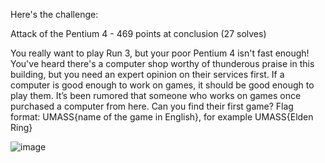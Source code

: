 Here's the challenge:

Attack of the Pentium 4 - 469 points at conclusion (27 solves)

You really want to play Run 3, but your poor Pentium 4 isn't fast enough! You've heard there's a computer shop worthy of thunderous praise in this building, but you need an expert opinion on their services first. If a computer is good enough to work on games, it should be good enough to play them. It’s been rumored that someone who works on games once purchased a computer from here. Can you find their first game?
Flag format: UMASS{name of the game in English}, for example UMASS{Elden Ring}

![image](https://github.com/user-attachments/assets/b71376b9-4c01-4f31-93ce-93f0d6e2553b)
